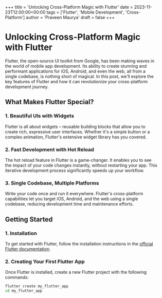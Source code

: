 +++
title = 'Unlocking Cross-Platform Magic with Flutter'
date = 2023-11-23T12:00:00+00:00
tags = ['Flutter', 'Mobile Development', 'Cross-Platform']
author = 'Praveen Maurya'
draft = false
+++

# Unlocking Cross-Platform Magic with Flutter

Flutter, the open-source UI toolkit from Google, has been making waves in the world of mobile app development. Its ability to create stunning and performant applications for iOS, Android, and even the web, all from a single codebase, is nothing short of magical. In this post, we'll explore the key features of Flutter and how it can revolutionize your cross-platform development journey.

## What Makes Flutter Special?

### **1. Beautiful UIs with Widgets**

Flutter is all about widgets – reusable building blocks that allow you to create rich, expressive user interfaces. Whether it's a simple button or a complex animation, Flutter's extensive widget library has you covered.

### **2. Fast Development with Hot Reload**

The hot reload feature in Flutter is a game-changer. It enables you to see the impact of your code changes instantly, without restarting your app. This iterative development process significantly speeds up your workflow.

### **3. Single Codebase, Multiple Platforms**

Write your code once and run it everywhere. Flutter's cross-platform capabilities let you target iOS, Android, and the web using a single codebase, reducing development time and maintenance efforts.

## Getting Started

### **1. Installation**

To get started with Flutter, follow the installation instructions in the [official Flutter documentation](https://flutter.dev/docs/get-started/install).

### **2. Creating Your First Flutter App**

Once Flutter is installed, create a new Flutter project with the following commands:

```bash
flutter create my_flutter_app
cd my_flutter_app
```
